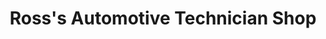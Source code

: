---
title: "Ross's Automotive Technician Shop"
url: /trenton/rosss-automotive-technician-shop/
shop: Autowerkstatt
---